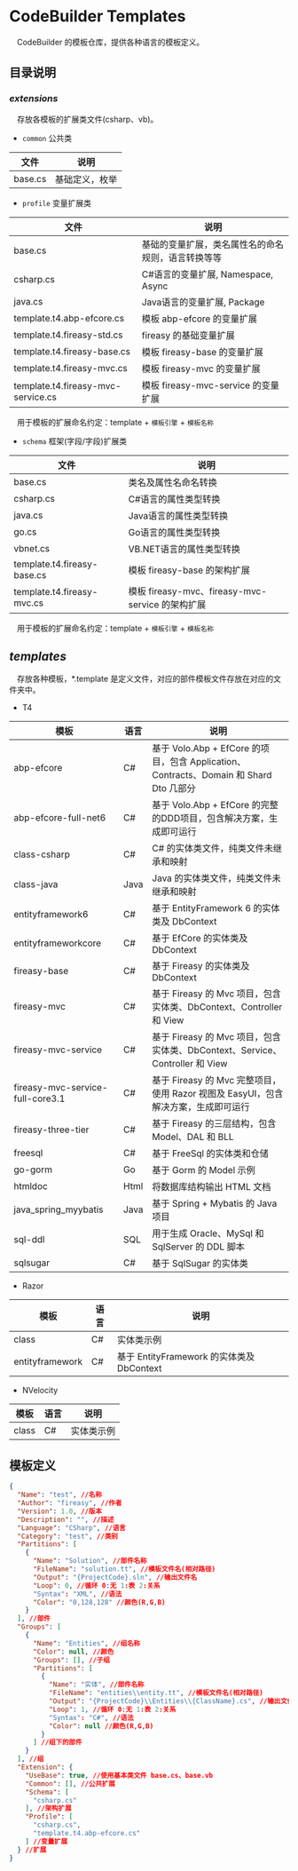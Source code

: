 # CodeBuilder Templates

　CodeBuilder 的模板仓库，提供各种语言的模板定义。

## 目录说明

### *extensions*
　存放各模板的扩展类文件(csharp、vb)。

* `common` 公共类

| 文件 | 说明 |
| ---- | ---- |
| base.cs | 基础定义，枚举 |

* `profile` 变量扩展类

| 文件 | 说明 |
| ---- | ---- |
| base.cs | 基础的变量扩展，类名属性名的命名规则，语言转换等等 |
| csharp.cs | C#语言的变量扩展, Namespace, Async |
| java.cs | Java语言的变量扩展, Package |
| template.t4.abp-efcore.cs | 模板 abp-efcore 的变量扩展 |
| template.t4.fireasy-std.cs | fireasy 的基础变量扩展 |
| template.t4.fireasy-base.cs | 模板 fireasy-base 的变量扩展 |
| template.t4.fireasy-mvc.cs | 模板 fireasy-mvc 的变量扩展 |
| template.t4.fireasy-mvc-service.cs | 模板 fireasy-mvc-service 的变量扩展 |

　用于模板的扩展命名约定：template + `模板引擎` + `模板名称`

* `schema` 框架(字段/字段)扩展类

| 文件 | 说明 |
| ---- | ---- |
| base.cs | 类名及属性名命名转换 |
| csharp.cs | C#语言的属性类型转换 |
| java.cs | Java语言的属性类型转换 |
| go.cs | Go语言的属性类型转换 |
| vbnet.cs | VB.NET语言的属性类型转换 |
| template.t4.fireasy-base.cs | 模板 fireasy-base 的架构扩展 |
| template.t4.fireasy-mvc.cs | 模板 fireasy-mvc、fireasy-mvc-service 的架构扩展 |

　用于模板的扩展命名约定：template + `模板引擎` + `模板名称`

## *templates*
　存放各种模板，*.template 是定义文件，对应的部件模板文件存放在对应的文件夹中。

* T4

| 模板 | 语言 | 说明 |
| ---- | ---- | ---- |
| abp-efcore | C# | 基于 Volo.Abp + EfCore 的项目，包含 Application、Contracts、Domain 和 Shard Dto 几部分 |
| abp-efcore-full-net6 | C# | 基于 Volo.Abp + EfCore 的完整的DDD项目，包含解决方案，生成即可运行 |
| class-csharp | C# | C# 的实体类文件，纯类文件未继承和映射 |
| class-java | Java | Java 的实体类文件，纯类文件未继承和映射 |
| entityframework6 | C# | 基于 EntityFramework 6 的实体类及 DbContext |
| entityframeworkcore | C# | 基于 EfCore 的实体类及 DbContext |
| fireasy-base | C# | 基于 Fireasy 的实体类及 DbContext |
| fireasy-mvc | C# | 基于 Fireasy 的 Mvc 项目，包含实体类、DbContext、Controller 和 View |
| fireasy-mvc-service | C# | 基于 Fireasy 的 Mvc 项目，包含实体类、DbContext、Service、Controller 和 View |
| fireasy-mvc-service-full-core3.1 | C# | 基于 Fireasy 的 Mvc 完整项目，使用 Razor 视图及 EasyUI，包含解决方案，生成即可运行 |
| fireasy-three-tier | C# | 基于 Fireasy 的三层结构，包含 Model、DAL 和 BLL |
| freesql | C# | 基于 FreeSql 的实体类和仓储 |
| go-gorm | Go | 基于 Gorm 的 Model 示例 |
| htmldoc | Html | 将数据库结构输出 HTML 文档 |
| java_spring_myybatis | Java | 基于 Spring + Mybatis 的 Java 项目 |
| sql-ddl | SQL | 用于生成 Oracle、MySql 和 SqlServer 的 DDL 脚本 |
| sqlsugar | C# | 基于 SqlSugar 的实体类 |

* Razor

| 模板 | 语言 | 说明 |
| ---- | ---- | ---- |
| class | C# | 实体类示例 |
| entityframework | C# | 基于 EntityFramework 的实体类及 DbContext |

* NVelocity

| 模板 | 语言 | 说明 |
| ---- | ---- | ---- |
| class | C# | 实体类示例 |

## 模板定义

```json
{
  "Name": "test", //名称
  "Author": "fireasy", //作者
  "Version": 1.0, //版本
  "Description": "", //描述
  "Language": "CSharp", //语言
  "Category": "test", //类别
  "Partitions": [
    {
      "Name": "Solution", //部件名称
      "FileName": "solution.tt", //模板文件名(相对路径)
      "Output": "{ProjectCode}.sln", //输出文件名
      "Loop": 0, //循环 0:无 1:表 2:关系
      "Syntax": "XML", //语法
      "Color": "0,128,128" //颜色(R,G,B)
    }
  ], //部件
  "Groups": [
    {
      "Name": "Entities", //组名称
      "Color": null, //颜色
      "Groups": [], //子组
      "Partitions": [
        {
          "Name": "实体", //部件名称
          "FileName": "entities\\entity.tt", //模板文件名(相对路径)
          "Output": "{ProjectCode}\\Entities\\{ClassName}.cs", //输出文件名
          "Loop": 1, //循环 0:无 1:表 2:关系
          "Syntax": "C#", //语法
          "Color": null //颜色(R,G,B)
        }
      ] //组下的部件
    }
  ], //组
  "Extension": {
    "UseBase": true, //使用基本类文件 base.cs、base.vb
    "Common": [], //公共扩展
    "Schema": [
      "csharp.cs"
    ], //架构扩展
    "Profile": [
      "csharp.cs",
      "template.t4.abp-efcore.cs"
    ] //变量扩展
  } //扩展
}
```
